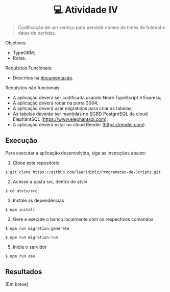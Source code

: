 <h1 align="center"> 💻 Atividade IV </h2>

> Codificação de um serviço para persistir nomes de times de futebol e datas de partidas.

Objetivos:

- TypeORM;
- Rotas.

Requisitos Funcionais:

- Descritos na [documentação](https://github.com/laaridiniz/Programacao-de-Scripts/blob/main/atviv/Atividade%20de%20avalia%C3%A7%C3%A3o%204%20-%20TypeORM.pdf).

Requisitos não funcionais:

- A aplicação deverá ser codificada usando Node TypeScript e Express;
- A aplicação deverá rodar na porta 3004;
- A aplicação deverá usar migrations para criar as tabelas;
- As tabelas deverão ser mantidas no SGBD PostgreSQL da cloud ElephantSQL (https://www.elephantsql.com);
- A aplicação deverá estar no cloud Render (https://render.com).

## Execução

Para executar a aplicação desenvolvida, siga as instruções abaixo:

1) Clone este repositório

```$ git clone https://github.com/laaridiniz/Programacao-de-Scripts.git```

2) Acesse a pasta src, dentro de atviv

```$ cd atviv/src```

2) Instale as dependências

```$ npm install```

3) Gere e execute o banco localmente com os respectivos comandos

```$ npm run migration:generate```

```$ npm run migration:run```

5) Inicie o servidor

```$ npm run dev```

## Resultados

[Em breve]
